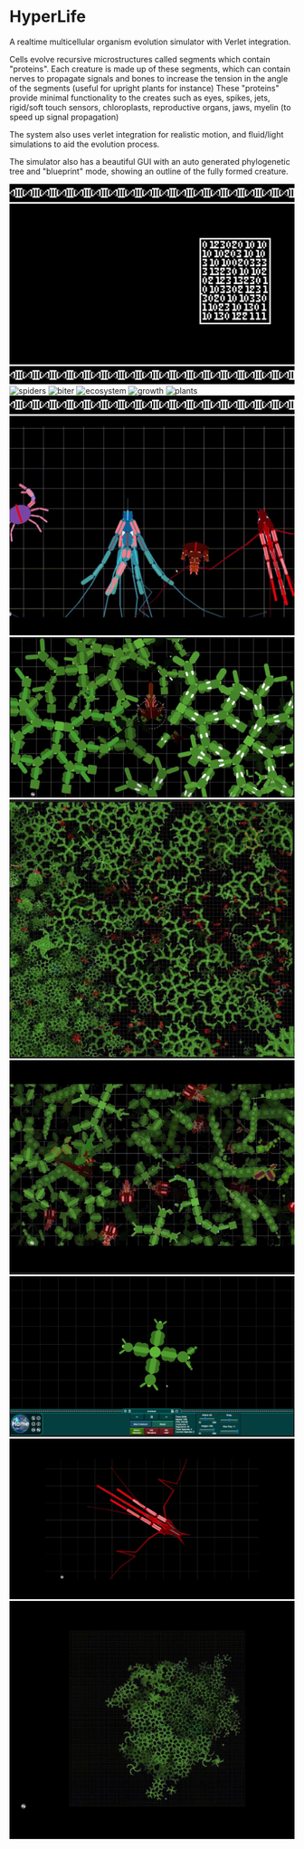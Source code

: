 # HyperLife
A realtime multicellular organism evolution simulator with Verlet integration.

Cells evolve recursive microstructures called segments which contain "proteins". 
Each creature is made up of these segments, which can contain nerves to propagate signals and bones to increase the tension in the angle of the segments (useful for upright plants for instance)
These "proteins" provide minimal functionality to the creates such as eyes, spikes, jets, rigid/soft touch sensors, chloroplasts, reproductive organs, jaws, myelin (to speed up signal propagation)

The system also uses verlet integration for realistic motion, and fluid/light simulations to aid the evolution process.

The simulator also has a beautiful GUI with an auto generated phylogenetic tree and "blueprint" mode, showing an outline of the fully formed creature.

![DNA](media/DNAanimation.gif)
![GenomeWalkthrough](media/GenomeWalkthrough.gif)
![DNA](media/DNAanimation.gif)
![spiders](media/spiders.gif)
![biter](media/biter.gif)
![ecosystem](media/ecosystem.gif)
![growth](media/growth.gif)
![plants](media/plants.gif)
![DNA](media/DNAanimation.gif)
![GeneticDiversity](media/GeneticDiversity.png)
![biter](media/biter.jpg)
![ecosystem](media/ecosystem.jpg)
![ecosystem2](media/ecosystem2.jpg)
![plant](media/plant.png)
![squid](media/squid.png)
![speciation](media/speciation.png)

